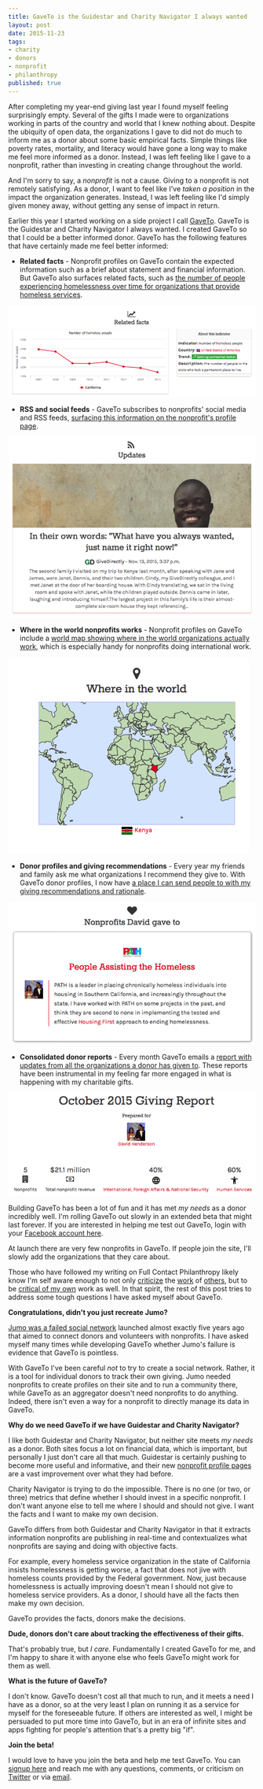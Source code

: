 ```yaml
---
title: GaveTo is the Guidestar and Charity Navigator I always wanted
layout: post
date: 2015-11-23
tags:
- charity
- donors
- nonprofit
- philanthropy
published: true
---
```


After completing my year-end giving last year I found myself feeling surprisingly empty. Several of the gifts I made were to organizations working in parts of the country and world that I knew nothing about. Despite the ubiquity of open data, the organizations I gave to did not do much to inform me as a donor about some basic empirical facts. Simple things like poverty rates, mortality, and literacy would have gone a long way to make me feel more informed as a donor. Instead, I was left feeling like I gave to a nonprofit, rather than investing in creating change throughout the world.

And I'm sorry to say, a *nonprofit* is not a cause. Giving to a nonprofit is not remotely satisfying. As a donor, I want to feel like I've *taken a position* in the impact the organization generates. Instead, I was left feeling like I'd simply given money away, without getting any sense of impact in return.

Earlier this year I started working on a side project I call [GaveTo](http://www.gaveto.org).  GaveTo is the Guidestar and Charity Navigator I always wanted. I created GaveTo so that I could be a better informed donor. GaveTo has the following features that have certainly made me feel better informed:

* **Related facts** - Nonprofit profiles on GaveTo contain the expected information such as a brief about statement and financial information. But GaveTo also surfaces related facts, such as [the number of people experiencing homelessness over time for organizations that provide homeless services](http://www.gaveto.org/organization/organization/953950196).
<img src="/assets/images/2015-11-23-introducing-gaveto/related-facts.png" />

* **RSS and social feeds** - GaveTo subscribes to nonprofits' social media and RSS feeds, [surfacing this information on the nonprofit's profile page](http://www.gaveto.org/organization/organization/271661997). 
<img src="/assets/images/2015-11-23-introducing-gaveto/updates.png" />

* **Where in the world nonprofits works** - Nonprofit profiles on GaveTo include a [world map showing where in the world organizations actually work](http://www.gaveto.org/organization/organization/271856081), which is especially handy for nonprofits doing international work.
<img src="/assets/images/2015-11-23-introducing-gaveto/where-in-world.png" style="margin: 0px auto; text-align: center;"/>

* **Donor profiles and giving recommendations** - Every year my friends and family ask me what organizations I recommend they give to. With GaveTo donor profiles, I now have [a place I can send people to with my giving recommendations and rationale](http://www.gaveto.org/profile/DavidHenderson).
<img src="/assets/images/2015-11-23-introducing-gaveto/recommendation.png" />

* **Consolidated donor reports** - Every month GaveTo emails a [report with updates from all the organizations a donor has given to](http://www.gaveto.org/report/DavidHenderson/2015/08). These reports have been instrumental in my feeling far more engaged in what is happening with my charitable gifts.
<img src="/assets/images/2015-11-23-introducing-gaveto/report.png" />

Building GaveTo has been a lot of fun and it has met *my needs* as a donor incredibly well. I'm rolling GaveTo out slowly in an extended beta that might last forever. If you are interested in helping me test out GaveTo, login with your [Facebook account here](http://www.gaveto.org).

At launch there are very few nonprofits in GaveTo. If people join the site, I'll slowly add the organizations that they care about.

Those who have followed my writing on Full Contact Philanthropy likely know I'm self aware enough to not only [criticize][charity-nav] the [work][incredibles] of [others][list-websites], but to be [critical of my own](gates) work as well. In that spirit, the rest of this post tries to address some tough questions I have asked myself about GaveTo.

[charity-nav]: http://fullcontactphilanthropy.com/2014/12/09/charity-navigators-naughty-and-nice-list-gets-a-lump-of-coal/
[incredibles]: http://fullcontactphilanthropy.com/2009/11/30/why-im-not-extraordinary/
[list-websites]: http://fullcontactphilanthropy.com/2012/08/23/please-stop-developing-websites-that-list-nonprofits/
[gates]: http://fullcontactphilanthropy.com/2013/09/10/my-failed-gates-foundation-proposal/

**Congratulations, didn't you just recreate Jumo?**

[Jumo was a failed social network](https://en.wikipedia.org/wiki/Jumo) launched almost exactly five years ago that aimed to connect donors and volunteers with nonprofits. I have asked myself many times while developing GaveTo whether Jumo's failure is evidence that GaveTo is pointless.

With GaveTo I've been careful *not* to try to create a social network. Rather, it is a tool for individual donors to track their own giving. Jumo needed nonprofits to create profiles on their site and to run a community there, while GaveTo as an aggregator doesn't need nonprofits to do anything. Indeed, there isn't even a way for a nonprofit to directly manage its data in GaveTo.

**Why do we need GaveTo if we have Guidestar and Charity Navigator?**

I like both Guidestar and Charity Navigator, but neither site meets *my needs* as a donor. Both sites focus a lot on financial data, which is important, but personally I just don't care all that much. Guidestar is certainly pushing to become more useful and informative, and their new [nonprofit profile pages](http://trust.guidestar.org/2015/10/29/redesigned-nonprofit-profiles-on-guidestar/) are a vast improvement over what they had before.

Charity Navigator is trying to do the impossible. There is no one (or two, or three) metrics that define whether I should invest in a specific nonprofit. I don't want anyone else to tell me where I should and should not give. I want the facts and I want to make my own decision.

GaveTo differs from both Guidestar and Charity Navigator in that it extracts information nonprofits are publishing in real-time and contextualizes what nonprofits are saying and doing with objective facts.

For example, every homeless service organization in the state of California insists homelessness is getting worse, a fact that does not jive with homeless counts provided by the Federal government. Now, just because homelessness is actually improving doesn't mean I should not give to homeless service providers. As a donor, I should have all the facts then make my own decision.

GaveTo provides the facts, donors make the decisions.

**Dude, donors don't care about tracking the effectiveness of their gifts.**

That's probably true, but *I care*. Fundamentally I created GaveTo for me, and I'm happy to share it with anyone else who feels GaveTo might work for them as well.

**What is the future of GaveTo?**

I don't know. GaveTo doesn't cost all that much to run, and it meets a need I have as a donor, so at the very least I plan on running  it as a service for myself for the foreseeable future. If others are interested as well, I might be persuaded to put more time into GaveTo, but in an era of infinite sites and apps fighting for people's attention that's a pretty big "if".

**Join the beta!**

I would love to have you join the beta and help me test GaveTo. You can [signup here](http://www.gaveto.org) and reach me with any questions, comments, or criticism on [Twitter](https://twitter.com/david_henderson) or via [email](mailto:david.henderson82@gmail.com).